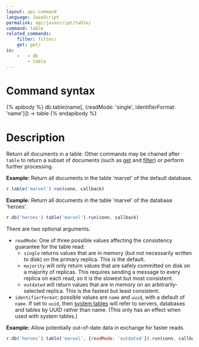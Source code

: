 ```yaml
---
layout: api-command
language: JavaScript
permalink: api/javascript/table/
command: table
related_commands:
    filter: filter/
    get: get/
io:
    -   - db
        - table
---
```


# Command syntax #

{% apibody %}
db.table(name[, {readMode: 'single', identifierFormat: 'name'}]) &rarr; table
{% endapibody %}

# Description #

Return all documents in a table. Other commands may be chained after `table` to return a subset of documents (such as [get](/api/javascript/get/) and [filter](/api/javascript/filter/)) or perform further processing.

__Example:__ Return all documents in the table 'marvel' of the default database.

```javascript
r.table('marvel').run(conn, callback)
```

__Example:__ Return all documents in the table 'marvel' of the database 'heroes'.

```javascript
r.db('heroes').table('marvel').run(conn, callback)
```

There are two optional arguments.

* `readMode`: One of three possible values affecting the consistency guarantee for the table read:
    * `single` returns values that are in memory (but not necessarily written to disk) on the primary replica. This is the default.
    * `majority` will only return values that are safely committed on disk on a majority of replicas. This requires sending a message to every replica on each read, so it is the slowest but most consistent.
    * `outdated` will return values that are in memory on an arbitrarily-selected replica. This is the fastest but least consistent.
* `identifierFormat`: possible values are `name` and `uuid`, with a default of `name`. If set to `uuid`, then [system tables](/docs/system-tables/) will refer to servers, databases and tables by UUID rather than name. (This only has an effect when used with system tables.)

__Example:__ Allow potentially out-of-date data in exchange for faster reads.

```javascript
r.db('heroes').table('marvel', {readMode: 'outdated'}).run(conn, callback)
```
